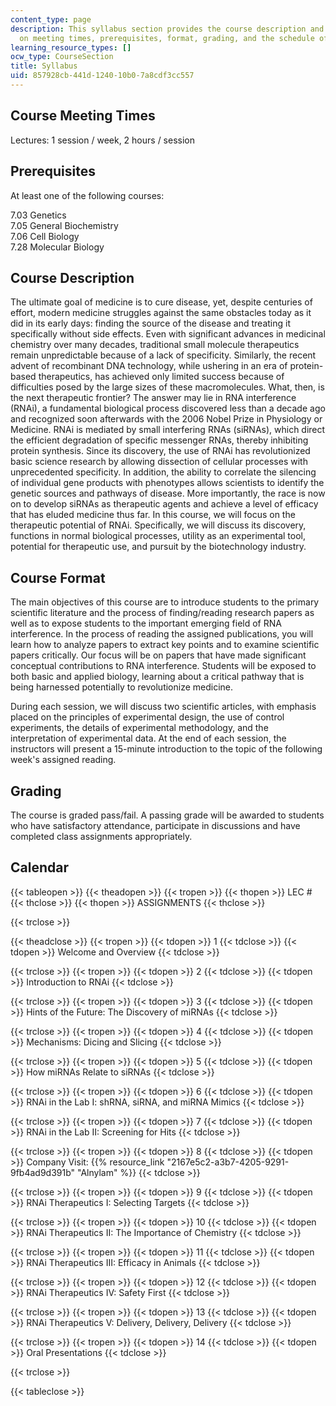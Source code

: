 ```yaml
---
content_type: page
description: This syllabus section provides the course description and information
  on meeting times, prerequisites, format, grading, and the schedule of assignments.
learning_resource_types: []
ocw_type: CourseSection
title: Syllabus
uid: 857928cb-441d-1240-10b0-7a8cdf3cc557
---
```


Course Meeting Times
--------------------

Lectures: 1 session / week, 2 hours / session

Prerequisites
-------------

At least one of the following courses:

7.03 Genetics  
7.05 General Biochemistry  
7.06 Cell Biology  
7.28 Molecular Biology

Course Description
------------------

The ultimate goal of medicine is to cure disease, yet, despite centuries of effort, modern medicine struggles against the same obstacles today as it did in its early days: finding the source of the disease and treating it specifically without side effects. Even with significant advances in medicinal chemistry over many decades, traditional small molecule therapeutics remain unpredictable because of a lack of specificity. Similarly, the recent advent of recombinant DNA technology, while ushering in an era of protein-based therapeutics, has achieved only limited success because of difficulties posed by the large sizes of these macromolecules. What, then, is the next therapeutic frontier? The answer may lie in RNA interference (RNAi), a fundamental biological process discovered less than a decade ago and recognized soon afterwards with the 2006 Nobel Prize in Physiology or Medicine. RNAi is mediated by small interfering RNAs (siRNAs), which direct the efficient degradation of specific messenger RNAs, thereby inhibiting protein synthesis. Since its discovery, the use of RNAi has revolutionized basic science research by allowing dissection of cellular processes with unprecedented specificity. In addition, the ability to correlate the silencing of individual gene products with phenotypes allows scientists to identify the genetic sources and pathways of disease. More importantly, the race is now on to develop siRNAs as therapeutic agents and achieve a level of efficacy that has eluded medicine thus far. In this course, we will focus on the therapeutic potential of RNAi. Specifically, we will discuss its discovery, functions in normal biological processes, utility as an experimental tool, potential for therapeutic use, and pursuit by the biotechnology industry.

Course Format
-------------

The main objectives of this course are to introduce students to the primary scientific literature and the process of finding/reading research papers as well as to expose students to the important emerging field of RNA interference. In the process of reading the assigned publications, you will learn how to analyze papers to extract key points and to examine scientific papers critically. Our focus will be on papers that have made significant conceptual contributions to RNA interference. Students will be exposed to both basic and applied biology, learning about a critical pathway that is being harnessed potentially to revolutionize medicine.

During each session, we will discuss two scientific articles, with emphasis placed on the principles of experimental design, the use of control experiments, the details of experimental methodology, and the interpretation of experimental data. At the end of each session, the instructors will present a 15-minute introduction to the topic of the following week's assigned reading.

Grading
-------

The course is graded pass/fail. A passing grade will be awarded to students who have satisfactory attendance, participate in discussions and have completed class assignments appropriately.

Calendar
--------

{{< tableopen >}}
{{< theadopen >}}
{{< tropen >}}
{{< thopen >}}
LEC #
{{< thclose >}}
{{< thopen >}}
ASSIGNMENTS
{{< thclose >}}

{{< trclose >}}

{{< theadclose >}}
{{< tropen >}}
{{< tdopen >}}
1
{{< tdclose >}}
{{< tdopen >}}
Welcome and Overview
{{< tdclose >}}

{{< trclose >}}
{{< tropen >}}
{{< tdopen >}}
2
{{< tdclose >}}
{{< tdopen >}}
Introduction to RNAi
{{< tdclose >}}

{{< trclose >}}
{{< tropen >}}
{{< tdopen >}}
3
{{< tdclose >}}
{{< tdopen >}}
Hints of the Future: The Discovery of miRNAs
{{< tdclose >}}

{{< trclose >}}
{{< tropen >}}
{{< tdopen >}}
4
{{< tdclose >}}
{{< tdopen >}}
Mechanisms: Dicing and Slicing
{{< tdclose >}}

{{< trclose >}}
{{< tropen >}}
{{< tdopen >}}
5
{{< tdclose >}}
{{< tdopen >}}
How miRNAs Relate to siRNAs
{{< tdclose >}}

{{< trclose >}}
{{< tropen >}}
{{< tdopen >}}
6
{{< tdclose >}}
{{< tdopen >}}
RNAi in the Lab I: shRNA, siRNA, and miRNA Mimics
{{< tdclose >}}

{{< trclose >}}
{{< tropen >}}
{{< tdopen >}}
7
{{< tdclose >}}
{{< tdopen >}}
RNAi in the Lab II: Screening for Hits
{{< tdclose >}}

{{< trclose >}}
{{< tropen >}}
{{< tdopen >}}
8
{{< tdclose >}}
{{< tdopen >}}
Company Visit: {{% resource_link "2167e5c2-a3b7-4205-9291-9fb4ad9d391b" "Alnylam" %}}
{{< tdclose >}}

{{< trclose >}}
{{< tropen >}}
{{< tdopen >}}
9
{{< tdclose >}}
{{< tdopen >}}
RNAi Therapeutics I: Selecting Targets
{{< tdclose >}}

{{< trclose >}}
{{< tropen >}}
{{< tdopen >}}
10
{{< tdclose >}}
{{< tdopen >}}
RNAi Therapeutics II: The Importance of Chemistry
{{< tdclose >}}

{{< trclose >}}
{{< tropen >}}
{{< tdopen >}}
11
{{< tdclose >}}
{{< tdopen >}}
RNAi Therapeutics III: Efficacy in Animals
{{< tdclose >}}

{{< trclose >}}
{{< tropen >}}
{{< tdopen >}}
12
{{< tdclose >}}
{{< tdopen >}}
RNAi Therapeutics IV: Safety First
{{< tdclose >}}

{{< trclose >}}
{{< tropen >}}
{{< tdopen >}}
13
{{< tdclose >}}
{{< tdopen >}}
RNAi Therapeutics V: Delivery, Delivery, Delivery
{{< tdclose >}}

{{< trclose >}}
{{< tropen >}}
{{< tdopen >}}
14
{{< tdclose >}}
{{< tdopen >}}
Oral Presentations
{{< tdclose >}}

{{< trclose >}}

{{< tableclose >}}